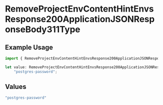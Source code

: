 # RemoveProjectEnvContentHintEnvsResponse200ApplicationJSONResponseBody311Type

## Example Usage

```typescript
import { RemoveProjectEnvContentHintEnvsResponse200ApplicationJSONResponseBody311Type } from "@vercel/sdk/models/operations";

let value: RemoveProjectEnvContentHintEnvsResponse200ApplicationJSONResponseBody311Type =
    "postgres-password";
```

## Values

```typescript
"postgres-password"
```